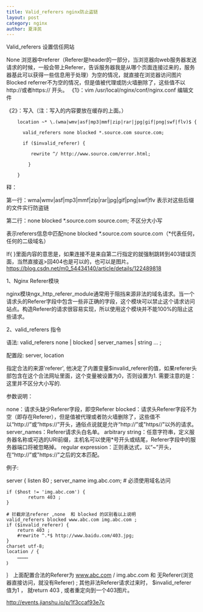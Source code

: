 ```yaml
---
title: Valid_referers nginx防止盗链
layout: post
category: nginx
author: 夏泽民
---
```

Valid_referers  设置信任网站

None      浏览器中referer（Referer是header的一部分，当浏览器向web服务器发送请求的时候，一般会带上Referer，告诉服务器我是从哪个页面连接过来的，服务器基此可以获得一些信息用于处理）为空的情况，就直接在浏览器访问图片
Blocked  referrer不为空的情况，但是值被代理或防火墙删除了，这些值不以http://或者https:// 开头。
《1》：vim /usr/local/nginx/conf/nginx.conf  编辑文件

《2》：写入（注：写入的内容要放在缓存的上面。）

        location ~* \.(wma|wmv|asf|mp3|mmf|zip|rar|jpg|gif|png|swf|flv)$ {

          valid_referers none blocked *.source.com source.com;

          if ($invalid_referer) {

             rewrite ^/ http://www.source.com/error.html;

            }

        }
<!-- more -->
释：

第一行：wma|wmv|asf|mp3|mmf|zip|rar|jpg|gif|png|swf|flv 表示对这些后缀的文件实行防盗链

第二行：none blocked *.source.com source.com;           不区分大小写

表示referers信息中匹配none blocked *.source.com source.com（*代表任何，任何的二级域名）

If{ }里面内容的意思是，如果连接不是来自第二行指定的就强制跳转到403错误页面，当然直接返>回404也是可以的，也可以是图片。
https://blog.csdn.net/m0_54434140/article/details/122489818

1、Nginx Referer模块

nginx模块ngx_http_referer_module通常用于阻挡来源非法的域名请求。当一个请求头的Referer字段中包含一些非正确的字段，这个模块可以禁止这个请求访问站点。构造Referer的请求很容易实现，所以使用这个模块并不能100%的阻止这些请求。

2、valid_referers 指令

语法: valid_referers none | blocked | server_names | string … ;

配置段: server, location

指定合法的来源'referer', 他决定了内置变量$invalid_referer的值，如果referer头部包含在这个合法网址里面，这个变量被设置为0，否则设置为1. 需要注意的是：这里并不区分大小写的.

参数说明：

none：请求头缺少Referer字段，即空Referer
blocked：请求头Referer字段不为空（即存在Referer），但是值被代理或者防火墙删除了，这些值不以“http://”或“https://”开头，通俗点说就是允许“http://”或"https//"以外的请求。
server_names：Referer请求头白名单。
arbitrary string：任意字符串，定义服务器名称或可选的URI前缀，主机名可以使用*号开头或结尾，Referer字段中的服务器端口将被忽略掉。
regular expression：正则表达式，以“~”开头，在“http://”或"https://"之后的文本匹配。

例子:

server { 
    listen   80     ; 
    server_name  img.abc.com; 
    # 必须使用域名访问 
 
    if ($host != 'img.abc.com') { 
            return 403 ; 
    } 
 
    # 拦截非法referer ,none  和 blocked 的区别看以上说明
    valid_referers blocked www.abc.com img.abc.com ; 
    if ($invalid_referer) { 
        return 403 ; 
        #rewrite ^.*$ http://www.baidu.com/403.jpg; 
    } 
    charset utf-8; 
    location / { 
        ………… 
    ｝ 
｝
上面配置合法的Referer为 www.abc.com / img.abc.com 和 无Referer(浏览器直接访问，就没有Referer) ; 其他非法Referer请求过来时， $invalid_referer 值为1 ， 就return 403 , 或者重定向到一个403图片。

http://events.jianshu.io/p/1f3ccaf93e7c